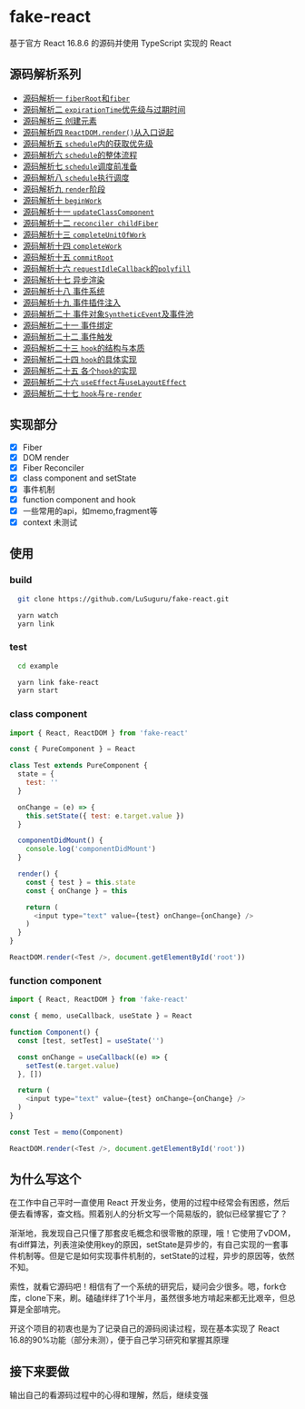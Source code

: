 # fake-react

基于官方 React 16.8.6 的源码并使用 TypeScript 实现的 React

## 源码解析系列
- [源码解析一  `fiberRoot`和`fiber`](./doc/fiber-and-fiberRoot.md)
- [源码解析二  `expirationTime`优先级与过期时间](./doc/expirationTime.md)
- [源码解析三  创建元素](./doc/create-element.md)
- [源码解析四  `ReactDOM.render()`从入口说起](./doc/render.md)
- [源码解析五  `schedule`内的获取优先级](./doc/schdule-global-value.md)
- [源码解析六  `schedule`的整体流程](./doc/schedule-all-step.md)
- [源码解析七  `schedule`调度前准备](./doc/schedule-prepare.md)
- [源码解析八  `schedule`执行调度](./doc/schedule-work.md)
- [源码解析九  `render`阶段](./doc/schedule-render.md)
- [源码解析十  `beginWork`](./doc/begin-work.md)
- [源码解析十一 `updateClassComponent`](./doc/update-class-component.md)
- [源码解析十二 `reconciler childFiber`](./doc/child-fiber.md)
- [源码解析十三 `completeUnitOfWork`](./doc/completeUnitOfWork.md)
- [源码解析十四 `completeWork`](./doc/completeWork.md)
- [源码解析十五 `commitRoot`](./doc/commitWork.md)
- [源码解析十六 `requestIdleCallback`的`polyfill`](./doc/requestIdleCallback.md)
- [源码解析十七 异步渲染](./doc/async-render.md)
- [源码解析十八 事件系统](./doc/event-init.md)
- [源码解析十九 事件插件注入](./doc/event-plugin.md)
- [源码解析二十 事件对象`SyntheticEvent`及事件池](./doc/synthetic-event.md)
- [源码解析二十一 事件绑定](./doc/add-event-listener.md)
- [源码解析二十二 事件触发](./doc/dispatch-event.md)
- [源码解析二十三 `hook`的结构与本质](./doc/hook.md)
- [源码解析二十四 `hook`的具体实现](./doc/fiber-hook.md)
- [源码解析二十五 各个`hook`的实现](./doc/hook-detail.md)
- [源码解析二十六 `useEffect`与`useLayoutEffect`](./doc/use-effect.md)
- [源码解析二十七 `hook`与`re-render`](./doc/re-render.md)

## 实现部分

- [x] Fiber
- [x] DOM render
- [x] Fiber Reconciler
- [x] class component and setState
- [x] 事件机制
- [x] function component and hook
- [x] 一些常用的api，如memo,fragment等
- [x] context 未测试

## 使用

### build

``` sh
  git clone https://github.com/LuSuguru/fake-react.git

  yarn watch 
  yarn link 
````

### test
```sh
  cd example

  yarn link fake-react
  yarn start
```

### class component
``` javascript
import { React, ReactDOM } from 'fake-react'

const { PureComponent } = React

class Test extends PureComponent {
  state = {
    test: ''
  }

  onChange = (e) => {
    this.setState({ test: e.target.value })
  }

  componentDidMount() {
    console.log('componentDidMount')
  }

  render() {
    const { test } = this.state
    const { onChange } = this

    return (
      <input type="text" value={test} onChange={onChange} />
    )
  }
}

ReactDOM.render(<Test />, document.getElementById('root'))
```

### function component
``` javascript
import { React, ReactDOM } from 'fake-react'

const { memo, useCallback, useState } = React

function Component() {
  const [test, setTest] = useState('')

  const onChange = useCallback((e) => {
    setTest(e.target.value)
  }, [])

  return (
    <input type="text" value={test} onChange={onChange} />
  )
}

const Test = memo(Component)

ReactDOM.render(<Test />, document.getElementById('root'))
```

## 为什么写这个

在工作中自己平时一直使用 React 开发业务，使用的过程中经常会有困惑，然后便去看博客，查文档。照着别人的分析文写一个简易版的，貌似已经掌握它了？

渐渐地，我发现自己只懂了那套皮毛概念和很零散的原理，哦！它使用了vDOM，有diff算法，列表渲染使用key的原因，setState是异步的，有自己实现的一套事件机制等。但是它是如何实现事件机制的，setState的过程，异步的原因等，依然不知。

索性，就看它源码吧！相信有了一个系统的研究后，疑问会少很多。嗯，fork仓库，clone下来，刷。磕磕绊绊了1个半月，虽然很多地方啃起来都无比艰辛，但总算是全部啃完。

开这个项目的初衷也是为了记录自己的源码阅读过程，现在基本实现了 React 16.8的90%功能（部分未测），便于自己学习研究和掌握其原理

## 接下来要做

输出自己的看源码过程中的心得和理解，然后，继续变强

